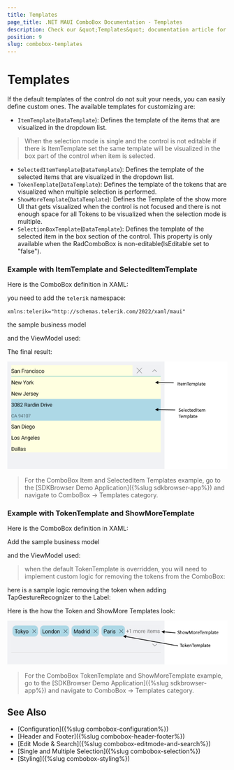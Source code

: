 ```yaml
---
title: Templates
page_title: .NET MAUI ComboBox Documentation - Templates
description: Check our &quot;Templates&quot; documentation article for Telerik ComboBox for .NET MAUI control.
position: 9
slug: combobox-templates
---
```


# Templates

If the default templates of the control do not suit your needs, you can easily define custom ones. The available templates for customizing are:

* `ItemTemplate`(`DataTemplate`): Defines the template of the items that are visualized in the dropdown list.

> When the selection mode is single and the control is not editable if there is ItemTemplate set the same template will be visualized in the box part of the control when item is selected.

* `SelectedItemTemplate`(`DataTemplate`): Defines the template of the selected items that are visualized in the dropdown list.
* `TokenTemplate`(`DataTemplate`): Defines the template of the tokens that are visualized when multiple selection is performed.
* `ShowMoreTemplate`(`DataTemplate`): Defines the Template of the show more UI that gets visualized when the control is not focused and there is not enough space for all Tokens to be visualized when the selection mode is multiple.
* `SelectionBoxTemplate`(`DataTemplate`): Defines the template of the selected item in the box section of the control. This property is only available when the RadComboBox is non-editable(IsEditable set to "false").

### Example with ItemTemplate and SelectedItemTemplate

Here is the ComboBox definition in XAML:

<snippet id='combobox-item-selecteditem-templates'/>

you need to add the `telerik` namespace:

```XAML
xmlns:telerik="http://schemas.telerik.com/2022/xaml/maui"
```

the sample business model

<snippet id='combobox-city-businessmodel'/>

and the ViewModel used:

<snippet id='combobox-cities-viewmodel'/>

The final result: 

![ComboBox Item and SelectedItem Templates](images/combobox-item-selecteditem-templates.png)

> For the ComboBox Item and SelectedItem Templates example, go to the [SDKBrowser Demo Application]({%slug sdkbrowser-app%}) and navigate to ComboBox -> Templates category.

### Example with TokenTemplate and ShowMoreTemplate

Here is the ComboBox definition in XAML:

<snippet id='combobox-tokentemplate'/>

Add the sample business model

<snippet id='combobox-city-businessmodel'/>

and the ViewModel used:

<snippet id='combobox-cities-viewmodel'/>

> when the default TokenTemplate is overridden, you will need to implement custom logic for removing the tokens from the ComboBox:

here is a sample logic removing the token when adding TapGestureRecognizer to the Label:

<snippet id='remove-the-selecteditem'/>

Here is the how the Token and ShowMore Templates look:

![ComboBox Token and Show More Templates](images/combobox-token-showmore-templates.png)

> For the ComboBox TokenTemplate and ShowMoreTemplate example, go to the [SDKBrowser Demo Application]({%slug sdkbrowser-app%}) and navigate to ComboBox -> Templates category.

## See Also

- [Configuration]({%slug combobox-configuration%})
- [Header and Footer]({%slug combobox-header-footer%})
- [Edit Mode & Search]({%slug combobox-editmode-and-search%}) 
- [Single and Multiple Selection]({%slug combobox-selection%})
- [Styling]({%slug combobox-styling%})
